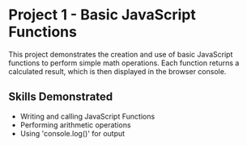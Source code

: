 # Project 1 - Basic JavaScript Functions

This project demonstrates the creation and use of basic JavaScript functions to perform simple math operations. Each function returns a calculated result, which is then displayed in the browser console.  

## Skills Demonstrated
- Writing and calling JavaScript Functions
- Performing arithmetic operations
- Using 'console.log()' for output
